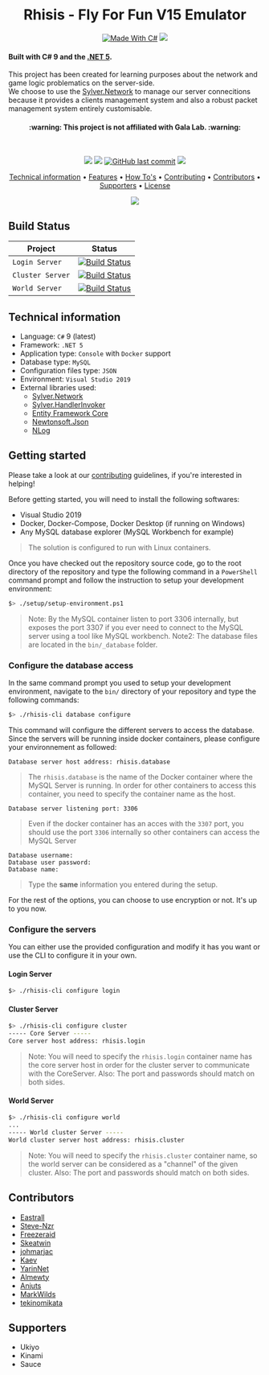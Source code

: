 <h1 align="center">
  Rhisis - Fly For Fun V15 Emulator
  <br>
</h1>

<p align="center">
  <a href="http://forthebadge.com"><img src="http://forthebadge.com/images/badges/made-with-c-sharp.svg" alt="Made With C#"></a>
  <a href="http://forthebadge.com"><img src="http://forthebadge.com/images/badges/built-with-love.svg"></a><br>
</p>

<h4>Built with C# 9 and the <a href="https://dotnet.microsoft.com/download/dotnet-core" target="_blank">.NET 5</a>.</h4>

<p>This project has been created for learning purposes about the network and game logic problematics on the server-side.<br>
We choose to use the <a href="https://github.com/Eastrall/Sylver.Network">Sylver.Network</a> to manage our server connecitions because it provides a clients management system and also a robust packet management system entirely customisable.</p>

<h4 align="center">:warning: This project is not affiliated with Gala Lab. :warning:</h4><br>

<p align="center">
  <a href="https://www.codacy.com/app/Eastrall/Rhisis?utm_source=github.com&amp;utm_medium=referral&amp;utm_content=Eastrall/Rhisis&amp;utm_campaign=Badge_Grade"><img src="https://api.codacy.com/project/badge/Grade/500148ec8bdd4f2e954f11c682c39f3c"></a>
  <a href="https://codecov.io/gh/Eastrall/Rhisis"><img src="https://codecov.io/gh/Eastrall/Rhisis/branch/develop/graph/badge.svg" /></a>
  <a href="https://github.com/Eastrall/Rhisis/commits/develop"><img src="https://img.shields.io/github/last-commit/Eastrall/Rhisis.svg?style=flat-square&logo=github&logoColor=white" alt="GitHub last commit"></a>
  <a href="https://discord.gg/z8K22p8"><img src="https://discordapp.com/api/guilds/294405146300121088/widget.png"></a>
</p>
	    
<p align="center">
  <a href="#technical-information">Technical information</a> •
  <a href="https://github.com/Eastrall/Rhisis/blob/develop/Features.md">Features</a> •
  <a href="https://github.com/Eastrall/Rhisis/tree/develop/docs/howtos">How To's</a> •
  <a href="#contributing">Contributing</a> •
  <a href="#contributors">Contributors</a> •
  <a href="#supporters">Supporters</a> •
  <a href="https://github.com/Eastrall/Rhisis/blob/develop/LICENSE">License</a>
</p>

<p align="center"><img src="https://i.imgur.com/wpfB1VZ.gif"></p>

## Build Status

| Project 	| Status 	|
|---------	|--------	|
| `Login Server` | [![Build Status](https://dev.azure.com/eastrall/Rhisis/_apis/build/status/Login%20Server?branchName=integration%2Fazuredevops)](https://dev.azure.com/eastrall/Rhisis/_build/latest?definitionId=7&branchName=integration%2Fazuredevops) |
| `Cluster Server` | [![Build Status](https://dev.azure.com/eastrall/Rhisis/_apis/build/status/Cluster%20Server?branchName=integration%2Fazuredevops)](https://dev.azure.com/eastrall/Rhisis/_build/latest?definitionId=8&branchName=integration%2Fazuredevops) |
| `World Server` | [![Build Status](https://dev.azure.com/eastrall/Rhisis/_apis/build/status/World%20Server?branchName=integration%2Fazuredevops)](https://dev.azure.com/eastrall/Rhisis/_build/latest?definitionId=6&branchName=integration%2Fazuredevops) |

## Technical information

- Language: `C#` 9 (latest)
- Framework: `.NET 5`
- Application type: `Console` with `Docker` support
- Database type: `MySQL`
- Configuration files type: `JSON`
- Environment: `Visual Studio 2019`
- External libraries used:
	- [Sylver.Network][sylvernetwork]
	- [Sylver.HandlerInvoker](https://github.com/Eastrall/Sylver.HandlerInvoker)
	- [Entity Framework Core](https://github.com/aspnet/EntityFrameworkCore)
	- [Newtonsoft.Json](https://github.com/JamesNK/Newtonsoft.Json)
	- [NLog](https://github.com/NLog/NLog)

## Getting started

Please take a look at our [contributing](https://github.com/Eastrall/Rhisis/blob/develop/CONTRIBUTING.md) guidelines, if you're interested in helping!

Before getting started, you will need to install the following softwares:

- Visual Studio 2019
- Docker, Docker-Compose, Docker Desktop (if running on Windows)
- Any MySQL database explorer (MySQL Workbench for example)

> The solution is configured to run with Linux containers.

Once you have checked out the repository source code, go to the root directory of the repository and type the following command in a `PowerShell` command prompt and follow the instruction to setup your development environment:

```sh
$> ./setup/setup-environment.ps1
```

> Note: By the MySQL container listen to port 3306 internally, but exposes the port 3307 if you ever need to connect to the MySQL server using a tool like MySQL workbench.
> Note2: The database files are located in the `bin/_database` folder.

### Configure the database access

In the same command prompt you used to setup your development environment, navigate to the `bin/` directory of your repository and type the following commands:

```sh
$> ./rhisis-cli database configure
```

This command will configure the different servers to access the database. Since the servers will be running inside docker containers, please configure your environnement as followed:

```
Database server host address: rhisis.database
```
> The `rhisis.database` is the name of the Docker container where the MySQL Server is running. In order for other containers to access this container, you need to specify the container name as the host.

```
Database server listening port: 3306
```
> Even if the docker container has an acces with the `3307` port, you should use the port `3306` internally so other containers can access the MySQL Server

```
Database username:
Database user password:
Database name:
```
> Type the **same** information you entered during the setup.

For the rest of the options, you can choose to use encryption or not. It's up to you now.

### Configure the servers

You can either use the provided configuration and modify it has you want or use the CLI to configure it in your own.

#### Login Server

```sh
$> ./rhisis-cli configure login
```

#### Cluster Server

```sh
$> ./rhisis-cli configure cluster
----- Core Server -----
Core server host address: rhisis.login
```

> Note: You will need to specify the `rhisis.login` container name has the core server host in order for the cluster server to communicate with the CoreServer.
> Also: The port and passwords should match on both sides.

#### World Server

```sh
$> ./rhisis-cli configure world
...
----- World cluster Server -----
World cluster server host address: rhisis.cluster
```

> Note: You will need to specify the `rhisis.cluster` container name, so the world server can be considered as a "channel" of the given cluster.
> Also: The port and passwords should match on both sides.

## Contributors

- [Eastrall](https://github.com/Eastrall)
- [Steve-Nzr](https://github.com/Steve-Nzr)
- [Freezeraid](https://github.com/Freezeraid)
- [Skeatwin](https://github.com/Skeatwin)
- [johmarjac](https://github.com/johmarjac)
- [Kaev](https://github.com/Kaev)
- [YarinNet](https://github.com/YarinNet)
- [Almewty](https://github.com/Almewty)
- [Anjuts](https://github.com/Anjuts)
- [MarkWilds](https://github.com/MarkWilds)
- [tekinomikata](https://github.com/tekinomikata)

## Supporters

- Ukiyo
- Kinami
- Sauce

[sylvernetwork]: https://github.com/Eastrall/Sylver.Network
